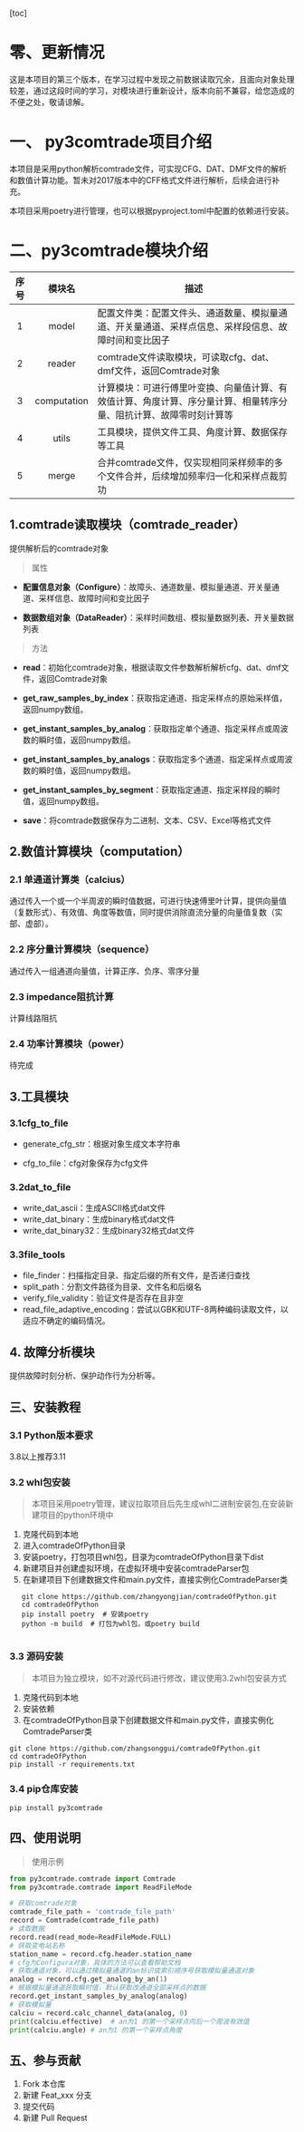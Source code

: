 [toc]

# 零、更新情况

这是本项目的第三个版本，在学习过程中发现之前数据读取冗余，且面向对象处理较差，通过这段时间的学习，对模块进行重新设计，版本向前不兼容，给您造成的不便之处，敬请谅解。

# 一、 py3comtrade项目介绍

本项目是采用python解析comtrade文件，可实现CFG、DAT、DMF文件的解析和数值计算功能。暂未对2017版本中的CFF格式文件进行解析，后续会进行补充。

本项目采用poetry进行管理，也可以根据pyproject.toml中配置的依赖进行安装。

# 二、py3comtrade模块介绍

| 序号 |     模块名     | 描述                                                        |
|:--:|:-----------:|-----------------------------------------------------------|
| 1  |    model    | 配置文件类：配置文件头、通道数量、模拟量通道、开关量通道、采样点信息、采样段信息、故障时间和变比因子        | 
| 2  |   reader    | comtrade文件读取模块，可读取cfg、dat、dmf文件，返回Comtrade对象              |
| 3  | computation | 计算模块：可进行傅里叶变换、向量值计算、有效值计算、角度计算、序分量计算、相量转序分量、阻抗计算、故障零时刻计算等 | 
| 4  |    utils    | 工具模块，提供文件工具、角度计算、数据保存等工具                                  |                 
| 5  |    merge    | 合并comtrade文件，仅实现相同采样频率的多个文件合并，后续增加频率归一化和采样点裁剪功            |  

## 1.comtrade读取模块（comtrade_reader）

提供解析后的comtrade对象

> 属性

- **配置信息对象（Configure）**：故障头、通道数量、模拟量通道、开关量通道、采样信息、故障时间和变比因子

- **数据数组对象（DataReader）**：采样时间数组、模拟量数据列表、开关量数据列表

> 方法

- **read**：初始化comtrade对象，根据读取文件参数解析解析cfg、dat、dmf文件，返回Comtrade对象

- **get_raw_samples_by_index**：获取指定通道、指定采样点的原始采样值，返回numpy数组。

- **get_instant_samples_by_analog**：获取指定单个通道、指定采样点或周波数的瞬时值，返回numpy数组。

- **get_instant_samples_by_analogs**：获取指定多个通道、指定采样点或周波数的瞬时值，返回numpy数组。

- **get_instant_samples_by_segment**：获取指定通道、指定采样段的瞬时值，返回numpy数组。

- **save**：将comtrade数据保存为二进制、文本、CSV、Excel等格式文件

## 2.数值计算模块（computation）

### 2.1 单通道计算类（calcius）

通过传入一个或一个半周波的瞬时值数据，可进行快速傅里叶计算，提供向量值（复数形式）、有效值、角度等数值，同时提供消除直流分量的向量值复数（实部、虚部）。

### 2.2 序分量计算模块（sequence）

通过传入一组通道向量值，计算正序、负序、零序分量

### 2.3 impedance阻抗计算

计算线路阻抗

### 2.4 功率计算模块（power）

待完成

## 3.工具模块

### 3.1cfg_to_file

- generate_cfg_str：根据对象生成文本字符串

- cfg_to_file：cfg对象保存为cfg文件

### 3.2dat_to_file

- write_dat_ascii：生成ASCII格式dat文件
- write_dat_binary：生成binary格式dat文件
- write_dat_binary32：生成binary32格式dat文件

### 3.3file_tools

- file_finder：扫描指定目录、指定后缀的所有文件，是否递归查找
- split_path：分割文件路径为目录、文件名和后缀名
- verify_file_validity：验证文件是否存在且非空
- read_file_adaptive_encoding：尝试以GBK和UTF-8两种编码读取文件，以适应不确定的编码情况。

## 4. 故障分析模块

提供故障时刻分析、保护动作行为分析等。

## 三、安装教程

### 3.1 Python版本要求

3.8以上推荐3.11

### 3.2 whl包安装

> 本项目采用poetry管理，建议拉取项目后先生成whl二进制安装包,在安装新建项目的python环境中

1. 克隆代码到本地
2. 进入comtradeOfPython目录
3. 安装poetry，打包项目whl包，目录为comtradeOfPython目录下dist
4. 新建项目并创建虚拟环境，在虚拟环境中安装comtradeParser包
5. 在新建项目下创建数据文件和main.py文件，直接实例化ComtradeParser类

```shell
   git clone https://github.com/zhangyongjian/comtradeOfPython.git
   cd comtradeOfPython
   pip install poetry  # 安装poetry
   python -m build  # 打包为whl包，或poetry build
   
```

### 3.3 源码安装

> 本项目为独立模块，如不对源代码进行修改，建议使用3.2whl包安装方式

1. 克隆代码到本地
2. 安装依赖
3. 在comtradeOfPython目录下创建数据文件和main.py文件，直接实例化ComtradeParser类

```shell
git clone https://github.com/zhangsonggui/comtradeOfPython.git
cd comtradeOfPython
pip install -r requirements.txt
```

### 3.4 pip仓库安装

```shell
pip install py3comtrade
```

## 四、使用说明

> 使用示例

```python
from py3comtrade.comtrade import Comtrade
from py3comtrade.comtrade import ReadFileMode

# 获取comtrade对象
comtrade_file_path = 'comtrade_file_path'
record = Comtrade(comtrade_file_path)
# 读取数据
record.read(read_mode=ReadFileMode.FULL)
# 获取变电站名称
station_name = record.cfg.header.station_name
# cfg为Configura对象，具体的方法可以查看帮助文档
# 获取通道对象，可以通过模拟量通道的an标识或索引顺序号获取模拟量通道对象
analog = record.cfg.get_analog_by_an(1)
# 根据模拟量通道获取瞬时值，默认获取改通道全部采样点的数据
record.get_instant_samples_by_analog(analog)
# 获取模拟量
calciu = record.calc_channel_data(analog, 0)
print(calciu.effective)  # an为1 的第一个采样点向后一个周波有效值
print(calciu.angle) # an为1 的第一个采样点角度
```

## 五、参与贡献

1. Fork 本仓库
2. 新建 Feat_xxx 分支
3. 提交代码
4. 新建 Pull Request


